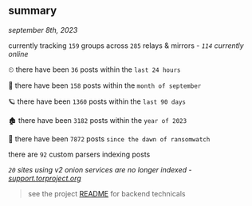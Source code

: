 
## summary
_september 8th, 2023_

currently tracking `159` groups across `285` relays & mirrors - _`114` currently online_

⏲ there have been `36` posts within the `last 24 hours`

🦈 there have been `158` posts within the `month of september`

🪐 there have been `1360` posts within the `last 90 days`

🏚 there have been `3182` posts within the `year of 2023`

🦕 there have been `7872` posts `since the dawn of ransomwatch`

there are `92` custom parsers indexing posts

_`20` sites using v2 onion services are no longer indexed - [support.torproject.org](https://support.torproject.org/onionservices/v2-deprecation/)_

> see the project [README](https://github.com/joshhighet/ransomwatch#ransomwatch--) for backend technicals
